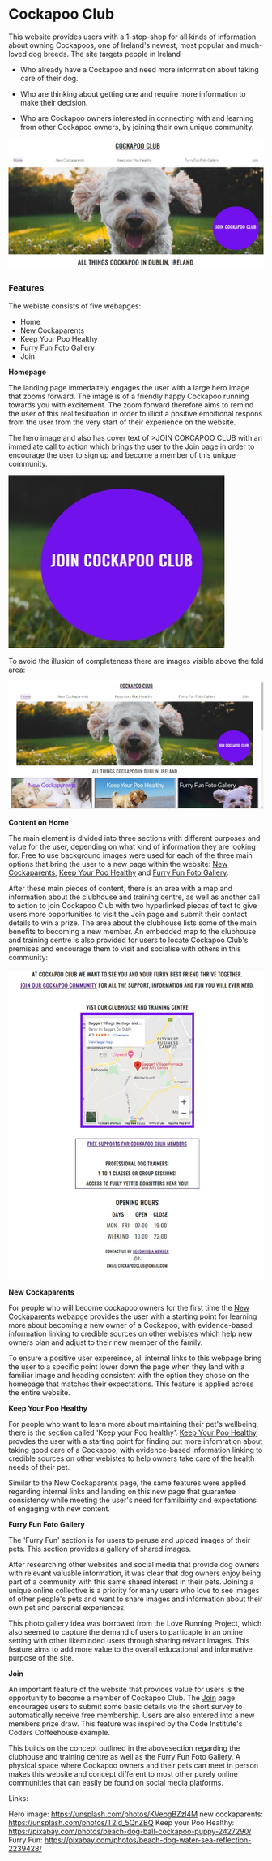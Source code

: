 # Cockapoo Club

This website provides users with a 1-stop-shop for all kinds of information about owning Cockapoos, one of Ireland's newest, most popular and much-loved dog breeds. 
The site targets people in Ireland 

* Who already have a Cockapoo and need more information about taking care of their dog. 

* Who are thinking about getting one and require more information to make their decision. 

* Who are Cockapoo owners interested in connecting with and learning from other Cockapoo owners, by joining their own unique community.  

![Alt text](assets/css/images/README.md-Hero-Image.jpg?raw=true "hero image with nav bar on homepage")

### **Features**

The webiste consists of five webapges:

* Home
* New Cockaparents
* Keep Your Poo Healthy
* Furry Fun Foto Gallery
* Join

**Homepage**

The landing page immedaitely engages the user with a large hero image that zooms forward. The image is of a friendly happy Cockapoo running towards you with excitement. The zoom forward therefore aims to remind the user of this realifesituation in order to illicit a positive emoitional respons from the user from the very start of their experience on the website.  

The hero image and also has cover text of >JOIN COKCAPOO CLUB with an immediate call to action which brings the user to the Join page in order to encourage the user to sign up and become a member of this unique community. 

![Alt text](assets/css/images/README.md-Join-Cockapoo-Club-Cover-Text.jpg?raw=true "cover text with internal link to Join page")  

To avoid the illusion of completeness there are images visible above the fold area:

![Alt text](assets/css/images/Improved-layout-homepage.jpg "homepage and visible images above the fold area")

**Content on Home**

The main element is divided into three sections with different purposes and value for the user, depending on what kind of information they are looking for. Free to use background images were used for each of the three main options that bring the user to a new page within the website: [New Cockaparents](https://8000-samobrienolinge-cockapoo-ovrr1eu3z5g.ws-eu34.gitpod.io/new-cockaparents.html#jump-to-nc), [Keep Your Poo Healthy](https://8000-samobrienolinge-cockapoo-ovrr1eu3z5g.ws-eu34.gitpod.io/keep-your-poo-healthy.html#jump-to-kyph) and [Furry Fun Foto Gallery](https://8000-samobrienolinge-cockapoo-ovrr1eu3z5g.ws-eu34.gitpod.io/furry-fun-foto-gallery.html#jump-to-fffg).     

After these main pieces of content, there is an area with a map and information about the clubhouse and training centre, as well as another call to action to join Cockapoo Club with two hyperlinked pieces of text to give users more opportunities to visit the Join page and submit their contact details to win a prize. The area about the clubhouse lists some of the main benefits to becoming a new member. An embedded map to the clubhouse and training centre is also provided for users to locate Cockapoo Club's premises and encourage them to visit and socialise with others in this community:

![Alt text](assets/css/images/README.md-clubhouse-training-centre-map.jpg?raw=true "clubhouse map")


**New Cockaparents**

For people who will become cockapoo owners for the first time the [New Cockaparents](https://8000-samobrienolinge-cockapoo-ovrr1eu3z5g.ws-eu34.gitpod.io/new-cockaparents.html#jump-to-nc) webapge provides the user with a starting point for learning more about becoming a new owner of a Cockapoo, with evidence-based information linking to credible sources on other webistes which help new owners plan and adjust to their new member of the family. 

To ensure a positive user expereince, all internal links to this webpage bring the user to a specific point lower down the page when they land with a familiar image and heading consistent with the option they chose on the homepage that matches their expectations. This feature is applied across the entire website.  

**Keep Your Poo Healthy**

For people who want to learn more about maintaining their pet's wellbeing, there is the section called 'Keep your Poo healthy'. [Keep Your Poo Healthy](https://8000-samobrienolinge-cockapoo-ovrr1eu3z5g.ws-eu34.gitpod.io/keep-your-poo-healthy.html#jump-to-kyph) provdes the user with a starting point for finding out more infomration about taking good care of a Cockapoo, with evidence-based information linking to credible sources on other webistes to help owners take care of the health needs of their pet.

Similar to the New Cockaparents page, the same features were applied regarding internal links and landing on this new page that guarantee consistency while meeting the user's need for familairity and expectations of engaging with new content. 


**Furry Fun Foto Gallery**

The 'Furry Fun' section is for users to peruse and upload images of their pets. This section provides a gallery of shared images.

After researching other websites and social media that provide dog owners with relevant valuable information, it was clear that dog owners enjoy being part of a community with this same shared interest in their pets. Joining a unique online collective is a priority for many users who love to see images of other people's pets and want to share images and information about their own pet and personal experiences.

This photo gallery idea was borrowed from the Love Running Project, which also seemed to capture the demand of users to particapte in an online setting with other likeminded users through sharing relvant images. This feature aims to add more value to the overall educational and informative purpose of the site.   

**Join**

An important feature of the website that provides value for users is the opportunity to become a member of Cockapoo Club. The [Join](https://8000-samobrienolinge-cockapoo-ovrr1eu3z5g.ws-eu34.gitpod.io/join-form.html#jump-to-jcc) page encourages users to submit some basic details via the short survey to automatically receive free membership. Users are also entered into a new members prize draw. This feature was inspired by the Code Institute's Coders Coffeehouse example.    

This builds on the concept outlined in the abovesection regarding the clubhouse and training centre as well as the Furry Fun Foto Gallery.  A physical space where Cockapoo owners and their pets can meet in person makes this website and concept different to most other purely online communities that can easily be found on social media platforms.   



  






Links:

Hero image: https://unsplash.com/photos/KVeogBZzl4M 
new cockaparents: https://unsplash.com/photos/T2ld_5QnZBQ 
Keep your Poo Healthy: https://pixabay.com/photos/beach-dog-ball-cockapoo-puppy-2427290/ 
Furry Fun: https://pixabay.com/photos/beach-dog-water-sea-reflection-2239428/ 

